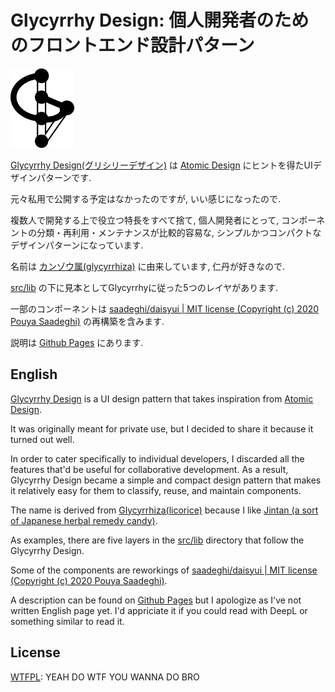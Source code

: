 # Glycyrrhy Design: 個人開発者のためのフロントエンド設計パターン

![Glycyrrhy Design Logo](./static/favicon.png)

[Glycyrrhy Design(グリシリーデザイン)](https://hand-accident.github.io/glycyrrhy-design)
は
[Atomic Design](https://atomicdesign.bradfrost.com/)
にヒントを得たUIデザインパターンです.

元々私用で公開する予定はなかったのですが,
いい感じになったので.

複数人で開発する上で役立つ特長をすべて捨て,
個人開発者にとって,
コンポーネントの分類・再利用・メンテナンスが比較的容易な,
シンプルかつコンパクトなデザインパターンになっています.

名前は
[カンゾウ属(glycyrrhiza)](https://ja.wikipedia.org/wiki/%E3%82%AB%E3%83%B3%E3%82%BE%E3%82%A6%E5%B1%9E)
に由来しています,
仁丹が好きなので.

[src/lib](https://github.com/hand-accident/glycyrrhy-design/tree/master/src/lib)
の下に見本としてGlycyrrhyに従った5つのレイヤがあります.

一部のコンポーネントは
[saadeghi/daisyui | MIT license (Copyright (c) 2020 Pouya Saadeghi)](https://github.com/saadeghi/daisyui)
の再構築を含みます.

説明は
[Github Pages](https://hand-accident.github.io/glycyrrhy-design)
にあります.

## English

[Glycyrrhy Design](https://hand-accident.github.io/glycyrrhy-design)
is a UI design pattern that takes inspiration from
[Atomic Design](https://atomicdesign.bradfrost.com/).

It was originally meant for private use,
but I decided to share it because it turned out well.

In order to cater specifically to individual developers,
I discarded all the features that'd be useful for collaborative development.
As a result, Glycyrrhy Design became a simple and compact design pattern that makes
it relatively easy for them to classify, reuse, and maintain components.

The name is derived from
[Glycyrrhiza(licorice)](https://en.wikipedia.org/wiki/Glycyrrhiza)
because I like
[Jintan (a sort of Japanese herbal remedy candy)](https://en.wikipedia.org/wiki/Jintan_(Japanese_medicine)).

As examples, there are five layers in the
[src/lib](https://github.com/hand-accident/glycyrrhy-design/tree/master/src/lib) directory
that follow the Glycyrrhy Design.

Some of the components are reworkings of
[saadeghi/daisyui | MIT license (Copyright (c) 2020 Pouya Saadeghi)](https://github.com/saadeghi/daisyui).

A description can be found on
[Github Pages](https://hand-accident.github.io/glycyrrhy-design)
but I apologize as I've not written English page yet.
I'd appriciate it if you could read with DeepL or something similar to read it.

## License

[WTFPL](http://www.wtfpl.net/): YEAH DO WTF YOU WANNA DO BRO
